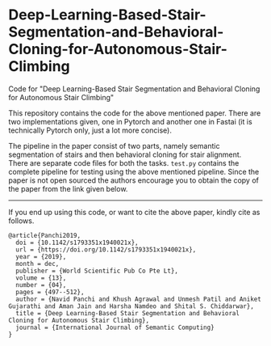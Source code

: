 # Deep-Learning-Based-Stair-Segmentation-and-Behavioral-Cloning-for-Autonomous-Stair-Climbing
Code for "Deep Learning-Based Stair Segmentation and Behavioral Cloning for Autonomous Stair Climbing"

This repository contains the code for the above mentioned paper. There are two implementations given, one in Pytorch and another one in Fastai (it is technically Pytorch only, just a lot more concise). 

The pipeline in the paper consist of two parts, namely semantic segmentation of stairs and then behavioral cloning for stair alignment. There are separate code files for both the tasks. `test.py` contains the complete pipeline for testing using the above mentioned pipeline. Since the paper is not open sourced the authors encourage you to obtain the copy of the paper from the link given below. 



____

If you end up using this code, or want to cite the above paper, kindly cite as follows. 
```
@article{Panchi2019,
  doi = {10.1142/s1793351x1940021x},
  url = {https://doi.org/10.1142/s1793351x1940021x},
  year = {2019},
  month = dec,
  publisher = {World Scientific Pub Co Pte Lt},
  volume = {13},
  number = {04},
  pages = {497--512},
  author = {Navid Panchi and Khush Agrawal and Unmesh Patil and Aniket Gujarathi and Aman Jain and Harsha Namdeo and Shital S. Chiddarwar},
  title = {Deep Learning-Based Stair Segmentation and Behavioral Cloning for Autonomous Stair Climbing},
  journal = {International Journal of Semantic Computing}
}
```
